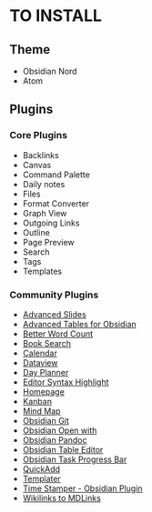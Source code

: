 # TO INSTALL

## Theme
- Obsidian Nord
- Atom

## Plugins

### Core Plugins
- Backlinks
- Canvas
- Command Palette
- Daily notes
- Files
- Format Converter
- Graph View
- Outgoing Links
- Outline
- Page Preview
- Search
- Tags
- Templates
 
### Community Plugins
- [Advanced Slides](obsidian://show-plugin?id=obsidian-advanced-slides)
- [Advanced Tables for Obsidian](obsidian://show-plugin?id=table-editor-obsidian)
- [Better Word Count](obsidian://show-plugin?id=better-word-count)
- [Book Search](obsidian://show-plugin?id=obsidian-book-search-plugin)
- [Calendar](obsidian://show-plugin?id=calendar)
- [Dataview](obsidian://show-plugin?id=dataview)
- [Day Planner](obsidian://show-plugin?id=obsidian-day-planner)
- [Editor Syntax Highlight](obsidian://show-plugin?id=cm-editor-syntax-highlight-obsidian)
- [Homepage](obsidian://show-plugin?id=homepage)
- [Kanban](obsidian://show-plugin?id=obsidian-kanban)
- [Mind Map](obsidian://show-plugin?id=obsidian-mind-map)
- [Obsidian Git](obsidian://show-plugin?id=obsidian-git)
- [Obsidian Open with](obsidian://show-plugin?id=open-with)
- [Obsidian Pandoc](obsidian://show-plugin?id=obsidian-pandoc)
- [Obsidian Table Editor](obsidian://show-plugin?id=markdown-table-editor)
- [Obsidian Task Progress Bar](obsidian://show-plugin?id=obsidian-task-progress-bar)
- [QuickAdd](obsidian://show-plugin?id=quickadd)
- [Templater](obsidian://show-plugin?id=templater-obsidian)
- [Time Stamper - Obsidian Plugin](obsidian://show-plugin?id=obsidian-timestamper)
- [Wikilinks to MDLinks](obsidian://show-plugin?id=wikilinks-to-mdlinks-obsidian)